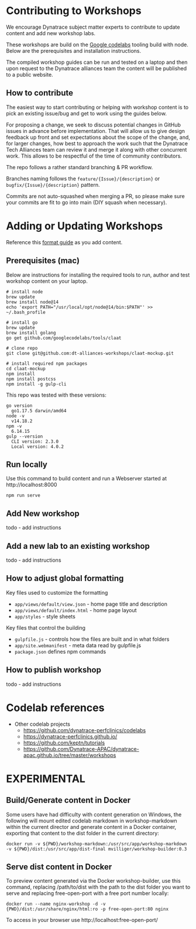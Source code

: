# Contributing to Workshops

We encourage Dynatrace subject matter experts to contribute to update content and add new workshop labs. 

These workshops are build on the [Google codelabs](https://github.com/googlecodelabs/tools) tooling build with node.  Below are the prerequisites and installation instructions.

The compiled workshop guides can be run and tested on a laptop and then upon request to the Dynatrace alliances team the content will be published to a public website.

## How to contribute

The easiest way to start contributing or helping with workshop content is to pick an existing issue/bug and get to work using the guides below.

For proposing a change, we seek to discuss potential changes in GitHub issues in advance before implementation. That will allow us to give design feedback up front and set expectations about the scope of the change, and, for larger changes, how best to approach the work such that the Dynatrace Tech Alliances team can review it and merge it along with other concurrent work. This allows to be respectful of the time of community contributors.

The repo follows a rather standard branching & PR workflow.

Branches naming follows the `feature/{Issue}/{description}` or `bugfix/{Issue}/{description}` pattern.

Commits are not auto-squashed when merging a PR, so please make sure your commits are fit to go into main (DIY squash when necessary).

# Adding or Updating Workshops

Reference this [format guide](https://towardsdatascience.com/cheat-sheet-for-google-colab-63853778c093) as you add content. 

## Prerequisites (mac)

Below are instructions for installing the required tools to run, author and test workshop content on your laptop.

```
# install node
brew update
brew install node@14
echo 'export PATH="/usr/local/opt/node@14/bin:$PATH"' >> ~/.bash_profile

# install go
brew update
brew install golang
go get github.com/googlecodelabs/tools/claat

# clone repo
git clone git@github.com:dt-alliances-workshops/claat-mockup.git

# install required npm packages
cd claat-mockup
npm install
npm install postcss
npm install -g gulp-cli
```

This repo was tested with these versions:

```
go version
  go1.17.5 darwin/amd64
node -v
  v14.18.2
npm -v
  6.14.15
gulp --version
  CLI version: 2.3.0
  Local version: 4.0.2
```

## Run locally

Use this command to build content and run a Webserver started at http://localhost:8000 

```
npm run serve
```

## Add New workshop

todo - add instructions

## Add a new lab to an existing workshop

todo - add instructions

## How to adjust global formatting

Key files used to customize the formatting

* `app/views/default/view.json` - home page title and description 
* `app/views/default/index.html` - home page layout
* `app/styles` - style sheets

Key files that control the building

* `gulpfile.js` - controls how the files are built and in what folders
* `app/site.webmanifest` - meta data read by gulpfile.js
* `package.json` defines npm commands 

## How to publish workshop

todo - add instructions

# Codelab references

* Other codelab projects
  * https://github.com/dynatrace-perfclinics/codelabs   
  * https://dynatrace-perfclinics.github.io/
  * https://github.com/keptn/tutorials
  * https://github.com/Dynatrace-APAC/dynatrace-apac.github.io/tree/master/workshops

# EXPERIMENTAL

## Build/Generate content in Docker

Some users have had difficulty with content generation on Windows, the following will mount edited codelab markdown in workshop-markdown within the current director and generate content in a Docker container, exporting that content to the dist folder in the current directory:

```
docker run -v ${PWD}/workshop-markdown:/usr/src/app/workshop-markdown -v ${PWD}/dist:/usr/src/app/dist-final mvilliger/workshop-builder:0.3
```

## Serve dist content in Docker

To preview content generated via the Docker workshop-builder, use this command, replacing /path/to/dist with the path to the dist folder you want to serve and replacing free-open-port with a free port number locally:

```
docker run --name nginx-workshop -d -v {PWD}/dist:/usr/share/nginx/html:ro -p free-open-port:80 nginx
```

To access in your browser use http://localhost:free-open-port/
